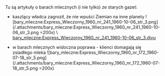 Tu są artykuły o barach mlecznych (i nie tylko) ze starych gazet:

* kaszlący władca zagroził, że nie wpuści Ziemian na inne planety
![bary_mleczne:Express_Wieczorny_1960_nr_241_1960-10-06_str_3.png](/.attachments/bary_mleczne:Express_Wieczorny_1960_nr_241_1960-10-06_str_3.png =200x) \\
[bary_mleczne:Express_Wieczorny_1960_nr_241_1960-10-06_str_3.djvu](/.attachments/bary_mleczne:Express_Wieczorny_1960_nr_241_1960-10-06_str_3.djvu)

* w barach mlecznych widoczna poprawa - klienci domagają się zsiadłego mleka
![bary_mleczne:Express_Wieczorny_1960_nr_172_1960-07-18_str_5.png](/.attachments/bary_mleczne:Express_Wieczorny_1960_nr_172_1960-07-18_str_5.png =200x)

